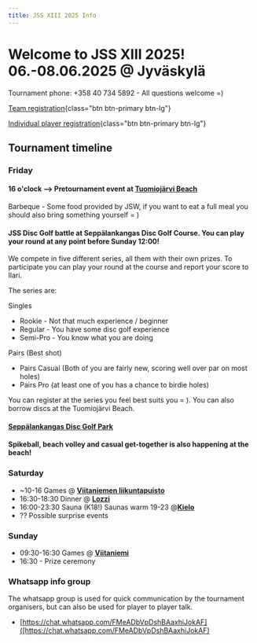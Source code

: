 ```yaml
---
title: JSS XIII 2025 Info
---
```


# Welcome to JSS XIII 2025! 06.-08.06.2025 @ Jyväskylä

Tournament phone: +358 40 734 5892 - All questions welcome =)

[Team registration](https://forms.gle/Ay2V6mdgXro7LTTH8){class="btn btn-primary btn-lg"}

[Individual player registration](https://forms.gle/GxmKnri1HLv1Uqau8){class="btn btn-primary btn-lg"}

## Tournament timeline

### Friday

#### 16 o'clock --> Pretournament event at <a href="https://goo.gl/maps/DFCAioRM6VsbvX8JA"><b><u>Tuomiojärvi Beach</u></b></a>

Barbeque - Some food provided by JSW, if you want to eat a full meal you should also bring something yourself = )

#### JSS Disc Golf battle at Seppälankangas Disc Golf Course. You can play your round at any point before Sunday 12:00!

We compete in five different series, all them with their own prizes. To participate you can play your round at the course and report your score to Ilari.

The series are:

Singles

- Rookie - Not that much experience / beginner
- Regular - You have some disc golf experience
- Semi-Pro - You know what you are doing

Pairs (Best shot)

- Pairs Casual (Both of you are fairly new, scoring well over par on most holes)
- Pairs Pro (at least one of you has a chance to birdie holes)

You can register at the series you feel best suits you = ). You can also borrow discs at the Tuomiojärvi Beach.

#### <a href="https://goo.gl/maps/TLdgUFpVno6wznUVA"><b><u>Seppälankangas Disc Golf Park</u></b></a>

#### Spikeball, beach volley and casual get-together is also happening at the beach!

### Saturday

- ~10-16 Games @ <a href="https://g.co/kgs/4rHnnfk"><b><u>Viitaniemen liikuntapuisto</u></b></a>
- 16:30-18:30 Dinner @ <a href="https://goo.gl/maps/67MNv3uasNo7pg3W8"><b><u>Lozzi</u></b></a>
- 16:00-23:30 Sauna (K18!) Saunas warm 19-23 @<a href="https://goo.gl/maps/esKUTGMBVRGrSaYv7"><b><u>Kielo</u></b></a>
- ?? Possible surprise events

### Sunday

- 09:30-16:30 Games @ <a href="https://g.co/kgs/4rHnnfk"><b><u>Viitaniemi</u></b></a>
- 16:30 - Prize ceremony

### Whatsapp info group

The whatsapp group is used for quick communication by the tournament organisers, but can also be used for player to player talk.

- [https://chat.whatsapp.com/FMeADbVpDshBAaxhiJokAF]([https://chat.whatsapp.com/FMeADbVpDshBAaxhiJokAF)

<!-- ## Side events!



<!-- JSS SPIKE BALL CHAMPIONSHIPS are back! Register as a pair on an individual player. Tournament organisers will do their best to pair up open players. Games for the tournament can be played at any point during the event and winners will be decided with a Power Ranking algorhitm.

SpikeBall™ games are not scheduled, but teams can play during the weekend (till Sun 14.00) according their ultimate game schedule.
 LINK REMOVED!

 Any questions regarding SpikeBall™? Ask via the group or contact Elisa (+358 400 126 971) from Kätyrit team.

<!-- <a href="https://forms.gle/wE6buhQPbQqXtu857"><b><u>Register here!</u></b></a>\
<a href="https://www.roundnet.fi/pelisaannot/"><b><u>General Spikeball rules here, more information about JSS rules later</u></b></a> -->

 <!-- ### Disc Jump!

Compete at Disc Jump at the tournament venue! Beat your friend in vertical or horizontal jump contests

Check back later for more possible side events! -->
